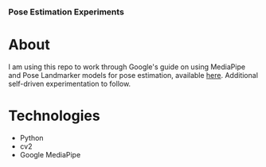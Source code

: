 ### Pose Estimation Experiments

# About
I am using this repo to work through Google's guide on using MediaPipe and Pose Landmarker models for pose estimation, available [here](https://developers.google.com/mediapipe/solutions/vision/pose_landmarker/python). Additional self-driven experimentation to follow.

# Technologies
- Python
- cv2
- Google MediaPipe
